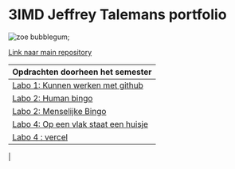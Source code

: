 # 3IMD Jeffrey Talemans portfolio

![zoe bubblegum](https://media.giphy.com/media/d62yo6Cctc73jqsZXu/giphy.gif);



[Link naar main repository](https://github.com/TalemansJeffrey/DEV5-myportfolio.git "Link naar main repository")

|Opdrachten doorheen het semester  |
| ------------ |
|[Labo 1: Kunnen werken met github](https://github.com/R0754975/DEV5-LAB1 "Labo 1: Kunnen werken met github")   |
|[Labo 2: Human bingo](https://github.com/TalemansJeffrey/labo2 "Labo 2: Human bingo")  
|[Labo 2: Menselijke Bingo](https://labo2.vercel.app/ "Vercel")
|[Labo 4: Op een vlak staat een huisje](https://github.com/TalemansJeffrey/labo4 "Git")
|[Labo 4 : vercel](https://labo4-2guibn14e-jeffreytalemans.vercel.app/ "Vercel")




|





